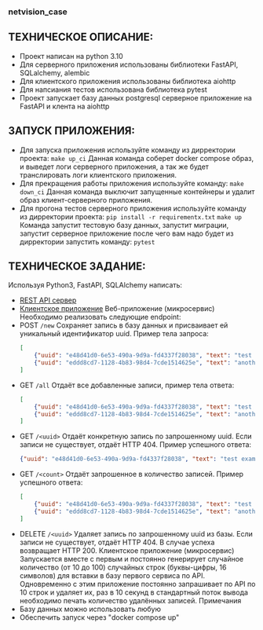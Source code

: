 ### netvision_case
## ТЕХНИЧЕСКОЕ ОПИСАНИЕ:
 - Проект написан на python 3.10
 - Для серверного приложения использованы библиотеки FastAPI, SQLalchemy, alembic
 - Для клиентского приложения использованы библиотека aiohttp
 - Для напсиания тестов использована библиотека pytest
 - Проект запускает базу данных postgresql серверное приложение на FastAPI и клента на aiohttp
 

## ЗАПУСК ПРИЛОЖЕНИЯ:
- Для запуска приложения используйте команду из дирректории проекта:
        ```make up_ci```
  Данная команда соберет docker compose образ, и выведет логи серверного приложения, а так же будет транслировать логи клиентского приложения.
- Для прекращения работы приложения используйте команду:
        ```make down_ci```
  Данная команда выключит запущенные контейнеры и удалит образ клиент-серверного приложения.
- Для прогона тестов серверного приложения используйте команду из дирректории проекта:
        ```pip install -r requirementx.txt```
        ```make up```
  Команда запустит тестовую базу данных, запустит миграции, запустит серверное приложение после чего вам надо будет из дирректории запустить команду:
        ```pytest```

## ТЕХНИЧЕСКОЕ ЗАДАНИЕ:

  Используя Python3, FastAPI, SQLAlchemy написать:
- [REST API сервер](#веб-приложение-микросервис)
- [Клиентское приложение](#клиентское-приложение-микросервис)
 Веб-приложение (микросервис)
Необходимо реализовать следующие endpoint:
- POST `/new`
    Сохраняет запись в базу данных и присваивает ей уникальный идентификатор uuid. Пример тела запроса:
    ```json
    [
        {"uuid": "e48d41d0-6e53-490a-9d9a-fd4337f28038", "text": "test example"},
        {"uuid": "eddd8cd7-1128-4b83-98d4-7cde1514625e", "text": "another example"}
    ]
    ```
-  GET `/all`
    Отдаёт все добавленные записи, пример тела ответа:
    ```json
    [
        {"uuid": "e48d41d0-6e53-490a-9d9a-fd4337f28038", "text": "test example"},
        {"uuid": "eddd8cd7-1128-4b83-98d4-7cde1514625e", "text": "another example"}
    ]
    ```
- GET `/<uuid>`
    Отдаёт конкретную запись по запрошенному uuid. Если записи не существует, отдаёт HTTP 404. Пример успешного ответа:
    ```json
    {"uuid": "e48d41d0-6e53-490a-9d9a-fd4337f28038", "text": "test example"}
    ```
- GET `/<count>`
    Отдаёт запрошенное в <count> количество записей. Пример успешного ответа:
    ```json
    [
        {"uuid": "e48d41d0-6e53-490a-9d9a-fd4337f28038", "text": "test example"},
        {"uuid": "eddd8cd7-1128-4b83-98d4-7cde1514625e", "text": "another example"}
    ]
    ```
- DELETE `/<uuid>`
    Удаляет запись по запрошенному uuid из базы. Если записи не существует, отдаёт HTTP 404. В случае успеха возвращает HTTP 200.
 Клиентское приложение (микросервис)
Запускается вместе с первым и постоянно генерирует случайное количество (от 10 до 100) случайных строк (буквы-цифры, 16 символов) для вставки в базу первого сервиса по API.
Одновременно с этим приложение постоянно запрашивает по API по 10 строк и удаляет их, раз в 10 секунд в стандартный поток вывода необходимо печать количество удалённых записей.
 Примечания
- Базу данных можно использовать любую
- Обеспечить запуск через "docker compose up"

